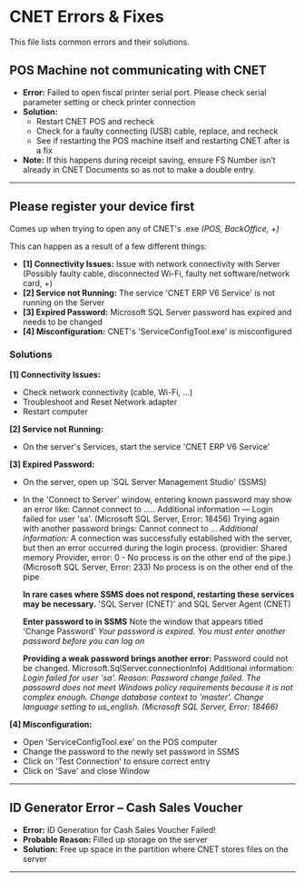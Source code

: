# CNET Errors & Fixes

This file lists common errors and their solutions.

## POS Machine not communicating with CNET

- **Error:** Failed to open fiscal printer serial port. Please check serial parameter setting or check printer connection
- **Solution:**
  - Restart CNET POS and recheck
  - Check for a faulty connecting (USB) cable, replace, and recheck
  - See if restarting the POS machine itself and restarting CNET after is a fix
- **Note:** If this happens during receipt saving, ensure FS Number isn’t already in CNET Documents so as not to make a double entry.
---

## Please register your device first
Comes up when trying to open any of CNET's .exe _(POS, BackOffice, +)_

This can happen as a result of a few different things:
  - **[1] Connectivity Issues:** Issue with network connectivity with Server (Possibly faulty cable, disconnected Wi-Fi, faulty net software/network card, +)
  - **[2] Service not Running:** The service 'CNET ERP V6 Service' is not running on the Server
  - **[3] Expired Password:** Microsoft SQL Server password has expired and needs to be changed
  - **[4] Misconfiguration:** CNET's 'ServiceConfigTool.exe' is misconfigured

### Solutions
**[1] Connectivity Issues:**
  - Check network connectivity (cable, Wi-Fi, ...)
  - Troubleshoot and Reset Network adapter
  - Restart computer

**[2] Service not Running:**
  - On the server's Services, start the service 'CNET ERP V6 Service'

**[3] Expired Password:**
  - On the server, open up 'SQL Server Management Studio' (SSMS)
  - In the 'Connect to Server' window, entering known password may show an error like:
    Cannot connect to ..... Additional information — Login failed for user 'sa'. (Microsoft SQL Server, Error: 18456)
    Trying again with another password brings:
    Cannot connect to ...
    _Additional information:_
    A connection was successfully established with the server, but then an error occurred during the login process. (providier: Shared memory Provider, error: 0 - No process is on the other end of the pipe.) (Microsoft SQL Server, Error: 233)
    No process is on the other end of the pipe

    **In rare cases where SSMS does not respond, restarting these services may be necessary.**
    'SQL Server (CNET)' and SQL Server Agent (CNET)
    
    **Enter password to in SSMS**
    Note the window that appears titled 'Change Password'
    _Your password is expired. You must enter another password before you can log on_
    
    **Providing a weak password brings another error:**
    Password could not be changed. Microsoft.SqlServer.connectionInfo)
    Additional information:
    _Login failed for user 'sa'. Reason: Password change failed. The passowrd does not meet Windows policy requirements because it is not complex enough.
    Change database context to 'master'.
    Change language setting to us_english. (Microsoft SQL Server, Error: 18466)_

**[4] Misconfiguration:**
  - Open 'ServiceConfigTool.exe' on the POS computer
  - Change the password to the newly set password in SSMS
  - Click on 'Test Connection' to ensure correct entry
  - Click on 'Save' and close Window
---

## ID Generator Error – Cash Sales Voucher

- **Error:** ID Generation for Cash Sales Voucher Failed!
- **Probable Reason:** Filled up storage on the server
- **Solution:** Free up space in the partition where CNET stores files on the server
---
